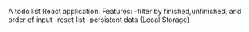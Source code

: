 A todo list React application.
Features:
-filter by finished,unfinished, and order of input
-reset list
-persistent data (Local Storage)
